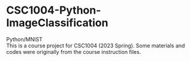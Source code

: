 # CSC1004-Python-ImageClassification
Python/MNIST  
This is a course project for CSC1004 (2023 Spring). Some materials and codes were originally from the course instruction files.
